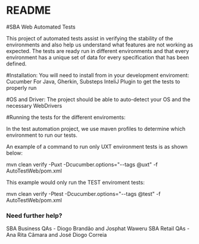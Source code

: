 # README #
#SBA Web Automated Tests

This project of automated tests assist in verifying the stability of the environments and also help us understand what features
are not working as expected. The tests are ready run in different environments and that every environment has a unique 
set of data for every specification that has been defined.




#Installation:
You will need to install from in your development enviroment: Cucumber For Java, Gherkin, Substeps InteliJ Plugin to get
the tests to properly run

#OS and Driver:
The project should be able to auto-detect your OS and the necessary WebDrivers

#Running the tests for the different enviroments:

In the test automation project, we use maven profiles to determine which environment to run our tests.

An example of a command to run only UXT environment tests is as shown below:

mvn clean verify -Puxt -Dcucumber.options="--tags @uxt" -f AutoTestWeb/pom.xml

This example would only run the TEST enviroment tests:

mvn clean verify -Ptest -Dcucumber.options="--tags @test" -f AutoTestWeb/pom.xml


### Need further help? ###

SBA Business QAs - Diogo Brandão and Josphat Waweru
SBA Retail QAs - Ana Rita Câmara and José Diogo Correia